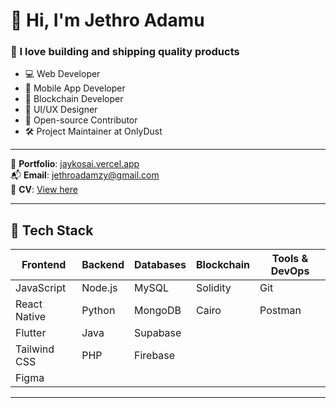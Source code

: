 # 👋 Hi, I'm Jethro Adamu  

### 🚀 I love building and shipping quality products  

- 💻 Web Developer  
- 📱 Mobile App Developer  
- 🔗 Blockchain Developer  
- 🎨 UI/UX Designer  
- 🤝 Open-source Contributor  
- 🛠️ Project Maintainer at OnlyDust  

---

📁 **Portfolio**: [jaykosai.vercel.app](https://jaykosai.vercel.app)  
📬 **Email**: jethroadamzy@gmail.com  
📄 **CV**: [View here](https://drive.google.com/file/d/19FRNItMwOEKKNeIN3OSU_zWH_uTnMJ4p/view?usp=sharing)  

---

## 🧠 Tech Stack  

| **Frontend**        | **Backend**   | **Databases** | **Blockchain**       | **Tools & DevOps** |
|----------------------|---------------|---------------|----------------------|---------------------|
| JavaScript           | Node.js       | MySQL         | Solidity             | Git                 |
| React Native         | Python        | MongoDB       | Cairo                | Postman             |
| Flutter              | Java          | Supabase      |                      |                     |
| Tailwind CSS         | PHP           | Firebase      |                      |                     |
| Figma                |               |               |                      |                     |

---
